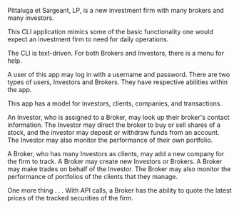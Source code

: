 Pittaluga et Sargeant, LP, is a new investment firm with many brokers and many investors.

This CLI application mimics some of the basic functionality one would expect an investment firm to need for daily operations.

The CLI is text-driven. For both Brokers and Investors, there is a menu for help.

A user of this app may log in with a username and password. There are two types of users, Investors and Brokers. They have respective abilities within the app.

This app has a model for investors, clients, companies, and transactions.

An Investor, who is assigned to a Broker, may look up their broker's contact information. The Investor may direct the broker to buy or sell shares of a stock, and the investor may deposit or withdraw funds from an account. The Investor may also monitor the performance of their own portfolio.

A Broker, who has many Investors as clients, may add a new company for the firm to track. A Broker may create new Investors or Brokers. A Broker may make trades on behalf of the Investor. The Broker may also monitor the performance of portfolios of the clients that they manage.

One more thing . . .
With API calls, a Broker has the ability to quote the latest prices of the tracked securities of the firm.
